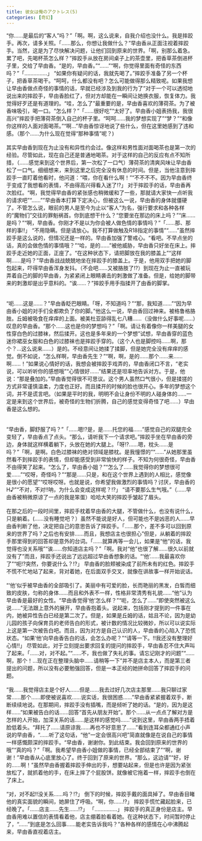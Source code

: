 ```yaml
---
title: 彼女は俺のアクトレス(5)
categories: [奇幻]
---
```


“你……是最后的“客人”吗？”「啊。啊，这么说来，自我介绍也没什么。我是摔跤手。再次，请多关照。「……那么，你想让我做什么？”早由香从正面注视着摔跤手。当然，这是为了尽快解决问题，让他们回到原来的世界。「啊，别那么着急。累了吧，先喝杯茶怎么样？”摔跤手从放在房间桌子上的茶壶里，把香草茶倒进杯子里，交给了早由香。“是的，早由香。”“……”“啊，你觉得里面有奇怪的东西吗？”「……………」 “如果你有疑问的话，我就先喝了。”摔跤手准备了另一个杯子，把香草茶喝干。“呵呵，什么都没有吧？怎么可能做得那么精致呢。如果我想让早由香做点奇怪的事情的话，早就已经涉及到我的行为了”对于一个可以透彻地说出来的摔跤手，早由香脸红了，但对方却能在一瞬间让她换衣服，恢复体力。我觉得好歹还是有道理的。“哇，怎么了”最重要的是，早由香喜欢的薄荷茶。为了被香味吸引，喝一口。“怎么样？”「……很好吃”“太好了。早由香小姐表扬我，我很高兴”摔跤手把薄荷茶倒入自己的杯子里。“呵呵……我的梦想实现了”“梦？”“和像你这样的人面对面喝茶。”“啊…”早由香惊讶地说了些什么，但在这里她感到了违和感。（那个……为什么现在觉得“那种事情”呢？\)<br><br>其实早由香到现在为止没有和异性约会过。像这样和男性面对面喝茶也是第一次的经验。尽管如此，现在自己还是普通地喝茶。对于这样的自己的反应有点不知所措，（……感觉来到这个世界后，第一次松了一口气）薄荷茶的清爽风味让早由香松了一口气。细细想来，来到这里之后完全没有休息的时间。但是，当他注意到摔跤手一直盯着他看时，他问道：“喂，你在看什么啊！”“不不不不。因为早由香终于变成了我想看的表情，不由得高兴得看入迷了⁉」 对于摔跤手的话，早由香再次脸红。“啊，我觉得早由香的紧张感也稍微缓和了一些，那就请大家快一点听我的请求吧”“……””早由香本打算下定决心，但被这么一说，早由香的身体就僵硬了。不管怎么说，眼前的男人是至今为止以“客人”为名，强行要求和各种各样的“魔物们”交往的罪魁祸首。你到底想干什么？“您要坐在那边的床上吗？”“床……是吗？”“啊，早由香。你刚才不是以为你会被人做色情的事情吗？”「……那、那样的事‼」 “不用隐瞒。但是请放心。我不打算做触及R18指定的事情”“……”虽然摔跤手是这么说的，但情况还是一样的。早由香加强了警戒心。“看吧。不早点坐的话，真的会做色情的事情哦？”“哈，是的……”被他威胁，早由香只好坐在床上。摔跤手走近她的正面，正座了。“在这种状态下，请把脚放在我的膝盖上”“这样啊……是吗？”早由香战战兢兢地坐在摔跤手的膝盖上。于是，他用双手把她的脚包起来，吓得早由香浑身发抖。（不会吧……又被胳肢了⁉）到现在为止一直被玩弄着自己的脚的早由香，为紧紧闭上眼睛袭击的刺激做了准备。但是，给她的脚带来的刺激却是出乎意料的。“诶……？”摔跤手用手指揉开了由香的脚掌。<br><br><br>“呃……这是……？”早由香眨巴眼睛。「呀，不知道吗？”“那，我知道……”“因为早由香小姐的对手们全都欺负了你的脚。”他这么一说，早由香回过神来。被格鲁格胳肢。丘姆被吸食在痒痒的上面。被美杜亚舔得乱七八糟……（没做什么好事呢……）叹息的早由香。“那个……这也是你的梦想吗？”「啊。请让有着像你一样美腿的女性穿白色的过膝袜，然后揉开。这也是多年来的一个梦想”试想，早由香穿的蓝色迷你裙巫女服和白色的过膝袜也是摔跤手穿的。（这个人也是脚控吗……啊，那个？…这么说来……）是的。不经意间让她揉了揉脚，但是她完全没有痒痒的感觉。倒不如说，“怎么样啊，早由香先生？”“啊，啊，是的……那个……来……啊……！”如果说心情好的话，我想会被摔跤手戏弄的，早由香闭口不言，“老实说，可以听听你的感想哦”“心情很好……”结果还是坦率地告诉对方。于是，他说：“那是叠加的。”早由香觉得很不可思议。这个男人虽然口气很小，但是揉搓的方式非常谨慎温柔，力度也正好。而且揉开的时候的脸也很开心。多年的梦想这个词，并不是谎言吧。（如果是平时的我，明明不会让身份不明的人碰身体的……一定是来到这个世界后，被奇怪的生物们折腾，自己的感觉变得奇怪了吧……）早由香是这么想的。<br><br><br>“早由香，脚舒服了吗？”「……嗯⁉是，是……托您的福……”感觉自己的双腿完全变轻了，早由香点了点头。“那么，请听我下一个请求吧。”摔跤手坐在早由香的旁边，身体就这样横着躺下，头放在她的大腿上。「呀⁉……嗯，枕头……是吗？”「啊，是啊。白色过膝袜的绝对领域是膝枕。是我憧憬的”“……”从她那里虽然看不到摔跤手的表情，但却能感受到非常愉快的样子。不知为何很奇怪，早由香不由得笑了起来。“怎么了，早由香小姐？”“怎么了……我觉得你的梦想很可爱……”“哎呀，奇怪吗？”“那是……只是，和在这个世界上遇到的人相比，感觉像是很小的愿望”“哎呀哎呀。也就是说，你希望我做激烈的事情吗？讨厌，早由香的H♪”“不对，不对‼呐，为什么会变成这样呢？⁉」 “请不要那么生气哦。”（……早由香被稍微原谅了一点的我是笨蛋）哈哈大笑的摔跤手皱起了眉头。<br><br>在那之后的一段时间里，摔跤手枕着早由香的大腿，不管做什么，也没有说什么，只是躺着。\(……没有睡觉吧？）虽然不能说是好人，但可能也不是凶恶的人……早由香判断了他，决定把自己的意思告诉了摔跤手。「……那个，差不多可以回到原来的世界了吗？之后也有安排……而且，我想店主也很担心”但是，从躺着的摔跤手那里得到的回答却是意外的台词。「……就算再等一会儿，如果是“他”的话，我觉得也没关系哦”“诶……你知道店主吗？”「啊。我对“他”也很了解……很久以前就没有了”而且，摔跤手还说出了远远超过早由香想象的话。“‘他’……我最喜欢你了”“呃⁉突然，你要说什么？⁉」 早由香的脸颊被染成了前所未有的红色。摔跤手不慌不忙地站了起来，背对着她，在后面双手交叉，就像在讲故事一样开始说话。<br><br>“‘他’似乎被早由香的全部吸引了。美丽中有可爱的脸，长而艳丽的黑发，白皙而细致的皮肤，匀称的身体……而且和外表不一样，性格非常清秀有礼貌……“他”认为早由香是最好的女性。“早由香觉得‘他’怎么样？”“呃，怎么了……”即使突然被这么说……”无法跟上意外的展开，早由香抱着头。说起来，包括刚才提到的一件事在内，她被异性告白已经是第二次了。但是，如果是丘姆的话，姑且不论，因为是幼儿园的孩子向保育员的老师告白的形式，被计数的情况比较微妙，所以可以说实际上这是第一次被告白吧。而且，因为对方是自己认识的人，早由香的心陷入了恐慌状态。“如果‘他’向早由香告白的话，会怎么办呢？”“请等一下。‼我还没有整理好心情‼」 尽管如此，对于立刻提出要求回复的提问的摔跤手，早由香忍不住大声叫了起来。「……对，对不起。”“……不，我也做了失礼的事。请忘记刚才的问题”“……啊，那个！…现在正在整理头脑中……请稍等一下”并不是店主本人，而是第三者提出的问题，所以没有必要勉强回答，但是一本正经的她拼命回答了摔跤手的问题。<br><br>“我……我觉得店主是个好人……但是……我去过好几次店主那里……我只聊过家常……那个……即使被说喜欢……说实话，我很困惑……”早由香紧紧握着双手，断断续续地说。在那期间，摔跤手没有插嘴，而是倾听了她的话。“是的，因为是这样……”如果被告白的话……回答“首先从朋友开始”。那个……从一点点了解对方是怎样的人开始，加深关系的话……是这样的感觉吗……”说到这里，早由香两手捂着脸低着头。“拜托了……请原谅我……再也不好意思了……”看到连耳朵都通红小声说的早由香，“……听了这句话，“他”一定会很高兴吧”简直就像是在说自己的事情一样感慨颇深的摔跤手。“早由香，谢谢你。到此结束。我会回到原来的世界的哦”“真的吗？”「啊。我希望早由香小姐做的事情，已经全部结束了”“啊，谢谢！”早由香从心底里放心了。终于回到了原来的世界。“那么，这边请”“好，好的……啊！”虽然早由香握着摔跤手伸出的手，想要站起来，但是也许是因为紧张放松了，就抓着他的手，在床上摔了个屁股饼。就像被它拖着一样，摔跤手也倒在了床上。<br><br>“对，对不起‼没关系……吗？⁉」 倒下的时候，摔跤手戴的面具掉了。早由香目睹他的真实面貌的瞬间，她屏住了呼吸。“啊，你……⁉」 摔跤手慌忙藏起脸来，已经晚了。「……店主……先生……⁉」 「……………」 摔跤手的真正身份是店主。早由香用难以置信的表情看着他，店主绷着脸看着她。在这种状态下，时间暂时停止了，“……”到底是怎么回事……能老实告诉我吗？”各种各样的感情在心中沸腾起来，早由香直视着店主。
